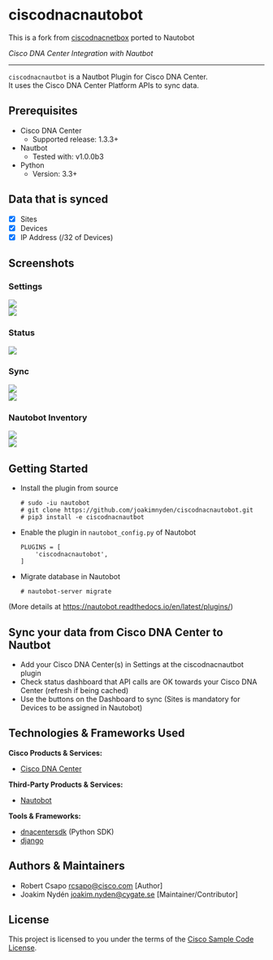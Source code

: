 # ciscodnacnautobot
This is a fork from [ciscodnacnetbox](https://github.com/robertcsapo/ciscodnacnetbox) ported to Nautobot

*Cisco DNA Center Integration with Nautbot*

---

```ciscodnacnautbot``` is a Nautbot Plugin for Cisco DNA Center.  
It uses the Cisco DNA Center Platform APIs to sync data.

## Prerequisites
- Cisco DNA Center
    - Supported release: 1.3.3+
- Nautbot
    - Tested with: v1.0.0b3
- Python
  - Version: 3.3+

## Data that is synced
- [x] Sites
- [x] Devices
- [x] IP Address (/32 of Devices)

## Screenshots
### Settings  
![](./img/settings_add.png)  
![](./img/settings.png)
### Status  
![](./img/status.png)
### Sync  
![](./img/task.png)  
![](./img/sync.png)
### Nautobot Inventory
![](./img/sites.png)  
![](./img/devices.png)

## Getting Started

- Install the plugin from source
    ```
    # sudo -iu nautobot
    # git clone https://github.com/joakimnyden/ciscodnacnautobot.git
    # pip3 install -e ciscodnacnautbot
    ```


- Enable the plugin in ```nautobot_config.py``` of Nautobot
    ```
    PLUGINS = [
        'ciscodnacnautobot',
    ]
    ```

- Migrate database in Nautobot
    ```
    # nautobot-server migrate
    ```
(More details at https://nautobot.readthedocs.io/en/latest/plugins/)


## Sync your data from Cisco DNA Center to Nautbot

* Add your Cisco DNA Center(s) in Settings at the ciscodnacnautbot plugin
* Check status dashboard that API calls are OK towards your Cisco DNA Center (refresh if being cached)
* Use the buttons on the Dashboard to sync (Sites is mandatory for Devices to be assigned in Nautobot)

## Technologies & Frameworks Used

**Cisco Products & Services:**

- [Cisco DNA Center](https://developer.cisco.com/docs/dna-center/#!cisco-dna-center-platform-overview)

**Third-Party Products & Services:**

- [Nautobot](https://github.com/nautobot/nautobot)

**Tools & Frameworks:**

- [dnacentersdk](https://github.com/cisco-en-programmability/dnacentersdk) (Python SDK)
- [django](https://www.djangoproject.com/)

## Authors & Maintainers

- Robert Csapo <rcsapo@cisco.com> [Author]
- Joakim Nydén <joakim.nyden@cygate.se> [Maintainer/Contributor]


## License

This project is licensed to you under the terms of the [Cisco Sample
Code License](./LICENSE).
